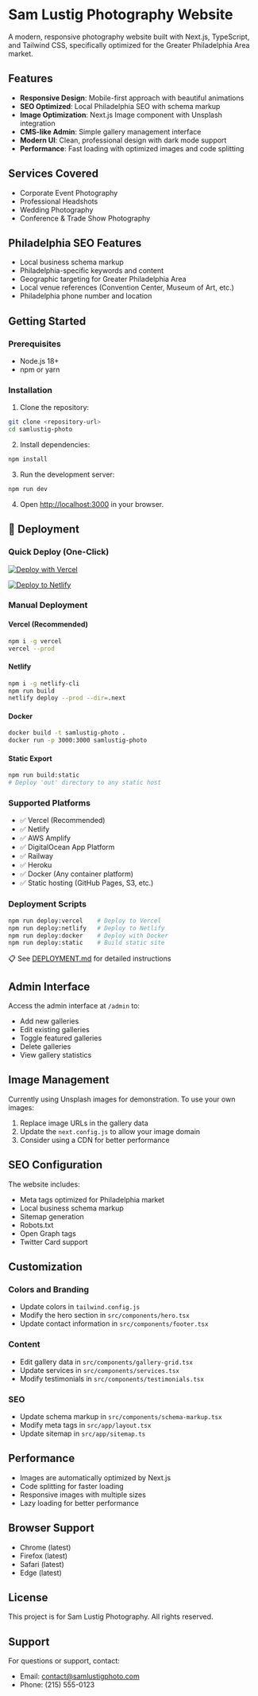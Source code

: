 # Sam Lustig Photography Website

A modern, responsive photography website built with Next.js, TypeScript, and Tailwind CSS, specifically optimized for the Greater Philadelphia Area market.

## Features

- **Responsive Design**: Mobile-first approach with beautiful animations
- **SEO Optimized**: Local Philadelphia SEO with schema markup
- **Image Optimization**: Next.js Image component with Unsplash integration
- **CMS-like Admin**: Simple gallery management interface
- **Modern UI**: Clean, professional design with dark mode support
- **Performance**: Fast loading with optimized images and code splitting

## Services Covered

- Corporate Event Photography
- Professional Headshots
- Wedding Photography
- Conference & Trade Show Photography

## Philadelphia SEO Features

- Local business schema markup
- Philadelphia-specific keywords and content
- Geographic targeting for Greater Philadelphia Area
- Local venue references (Convention Center, Museum of Art, etc.)
- Philadelphia phone number and location

## Getting Started

### Prerequisites

- Node.js 18+ 
- npm or yarn

### Installation

1. Clone the repository:
```bash
git clone <repository-url>
cd samlustig-photo
```

2. Install dependencies:
```bash
npm install
```

3. Run the development server:
```bash
npm run dev
```

4. Open [http://localhost:3000](http://localhost:3000) in your browser.

## 🚀 Deployment

### Quick Deploy (One-Click)

[![Deploy with Vercel](https://vercel.com/button)](https://vercel.com/new/clone?repository-url=https://github.com/yourusername/samlustig-photo)

[![Deploy to Netlify](https://www.netlify.com/img/deploy/button.svg)](https://app.netlify.com/start/deploy?repository=https://github.com/yourusername/samlustig-photo)

### Manual Deployment

#### Vercel (Recommended)
```bash
npm i -g vercel
vercel --prod
```

#### Netlify
```bash
npm i -g netlify-cli
npm run build
netlify deploy --prod --dir=.next
```

#### Docker
```bash
docker build -t samlustig-photo .
docker run -p 3000:3000 samlustig-photo
```

#### Static Export
```bash
npm run build:static
# Deploy 'out' directory to any static host
```

### Supported Platforms
- ✅ Vercel (Recommended)
- ✅ Netlify
- ✅ AWS Amplify
- ✅ DigitalOcean App Platform
- ✅ Railway
- ✅ Heroku
- ✅ Docker (Any container platform)
- ✅ Static hosting (GitHub Pages, S3, etc.)

### Deployment Scripts
```bash
npm run deploy:vercel    # Deploy to Vercel
npm run deploy:netlify   # Deploy to Netlify
npm run deploy:docker    # Deploy with Docker
npm run deploy:static    # Build static site
```

📋 See [DEPLOYMENT.md](./DEPLOYMENT.md) for detailed instructions

## Admin Interface

Access the admin interface at `/admin` to:
- Add new galleries
- Edit existing galleries
- Toggle featured galleries
- Delete galleries
- View gallery statistics

## Image Management

Currently using Unsplash images for demonstration. To use your own images:

1. Replace image URLs in the gallery data
2. Update the `next.config.js` to allow your image domain
3. Consider using a CDN for better performance

## SEO Configuration

The website includes:
- Meta tags optimized for Philadelphia market
- Local business schema markup
- Sitemap generation
- Robots.txt
- Open Graph tags
- Twitter Card support

## Customization

### Colors and Branding
- Update colors in `tailwind.config.js`
- Modify the hero section in `src/components/hero.tsx`
- Update contact information in `src/components/footer.tsx`

### Content
- Edit gallery data in `src/components/gallery-grid.tsx`
- Update services in `src/components/services.tsx`
- Modify testimonials in `src/components/testimonials.tsx`

### SEO
- Update schema markup in `src/components/schema-markup.tsx`
- Modify meta tags in `src/app/layout.tsx`
- Update sitemap in `src/app/sitemap.ts`

## Performance

- Images are automatically optimized by Next.js
- Code splitting for faster loading
- Responsive images with multiple sizes
- Lazy loading for better performance

## Browser Support

- Chrome (latest)
- Firefox (latest)
- Safari (latest)
- Edge (latest)

## License

This project is for Sam Lustig Photography. All rights reserved.

## Support

For questions or support, contact:
- Email: contact@samlustigphoto.com
- Phone: (215) 555-0123
